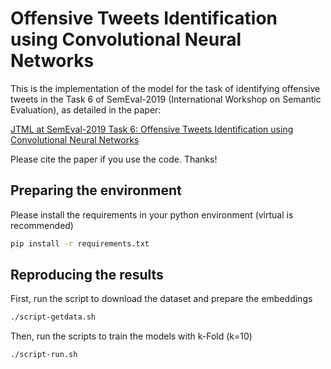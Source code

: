 
# Offensive Tweets Identification using Convolutional Neural Networks

This is the implementation of the model for the task of identifying offensive tweets in the Task 6 of SemEval-2019
(International Workshop on Semantic Evaluation), as detailed in the paper:

[JTML at SemEval-2019 Task 6: Offensive Tweets Identification using Convolutional Neural Networks](https://aclweb.org/anthology/papers/S/S19/S19-2117/)

Please cite the paper if you use the code. Thanks!

## Preparing the environment

Please install the requirements in your python environment (virtual is recommended)

```bash
pip install -r requirements.txt
```

## Reproducing the results

First, run the script to download the dataset and prepare the embeddings
```bash
./script-getdata.sh
```

Then, run the scripts to train the models with k-Fold (k=10)
```bash
./script-run.sh
```



